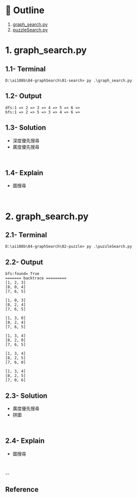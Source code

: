 # :eyes: Outline
1. [graph_search.py](graph_search.py)
2. [puzzleSearch.py](puzzleSearch.py)

# 1. graph_search.py
## 1.1- Terminal
```
D:\ai108b\04-graphSearch\01-search> py .\graph_search.py
```

## 1.2- Output
```
dfs:1 => 2 => 3 => 4 => 5 => 6 => 
bfs:1 => 2 => 5 => 3 => 4 => 6 =>
```

## 1.3- Solution
* 深度優先搜尋
* 廣度優先搜尋


<br>

## 1.4- Explain
* 圖搜尋
<br>


# 2. graph_search.py
## 2.1- Terminal
```
D:\ai108b\04-graphSearch\02-puzzle> py .\puzzleSearch.py
```

## 2.2- Output
```
bfs:found= True
======= backtrace =========
[1, 2, 3]
[8, 0, 4]
[7, 6, 5]

[1, 0, 3]
[8, 2, 4]
[7, 6, 5]

[1, 3, 0]
[8, 2, 4]
[7, 6, 5]

[1, 3, 4]
[8, 2, 0]
[7, 6, 5]

[1, 3, 4]
[8, 2, 5]
[7, 6, 0]

[1, 3, 4]
[8, 2, 5]
[7, 0, 6]
```

## 2.3- Solution
* 廣度優先搜尋
* 拼圖


<br>

## 2.4- Explain
* 圖搜尋
<br>




--

## Reference



